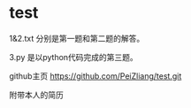 # test

1&2.txt 分别是第一题和第二题的解答。

3.py 是以python代码完成的第三题。

github主页
https://github.com/PeiZliang/test.git

附带本人的简历
